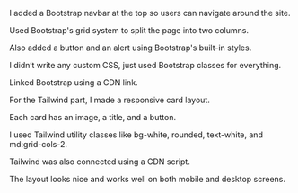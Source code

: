 I added a Bootstrap navbar at the top so users can navigate around the site.

Used Bootstrap's grid system to split the page into two columns.

Also added a button and an alert using Bootstrap's built-in styles.

I didn’t write any custom CSS, just used Bootstrap classes for everything.

Linked Bootstrap using a CDN link.

For the Tailwind part, I made a responsive card layout.

Each card has an image, a title, and a button.

I used Tailwind utility classes like bg-white, rounded, text-white, and md:grid-cols-2.

Tailwind was also connected using a CDN script.

The layout looks nice and works well on both mobile and desktop screens.
